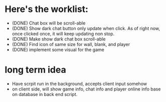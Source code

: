 # Here's the worklist:

* (DONE) Chat box will be scroll-able
* (DONE) Show dark chat button only update when click. As of right now, once clicked once, it will keep updating non stop.
* (DONE) Make show dark chat box scroll-able
* (DONE) Find icon of same size for wall, blank, and player
* (DONE) implement some visual for the game

# long term idea

* Have scrpit run in the background, accepts client input somehow
* on client side, will show game info, chat info and player online info base on database in back end script.